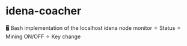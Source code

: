 # idena-coacher
🖥️ Bash implementation of the localhost idena node monitor ✧ Status ✧ Mining ON/OFF ✧ Key change
